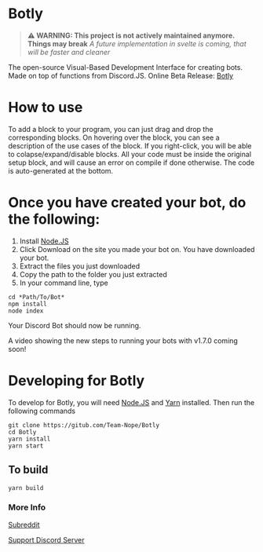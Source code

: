 # Botly
<!--![Botly Logo](https://github.com/Team-Nope/Botly/blob/master/src/images/logo.png) -->
> **⚠ WARNING: This project is not actively maintained anymore. Things may break**
> *A future implementation in svelte is coming, that will be faster and cleaner* 


The open-source Visual-Based Development Interface for creating bots. Made on top of functions from Discord.JS. Online Beta Release: [Botly](https://botly-56339.web.app)

# How to use
To add a block to your program, you can just drag and drop the corresponding blocks. On hovering over the block, you can see a description of the use cases of the block. If you right-click, you will be able to colapse/expand/disable blocks. All your code must be inside the original setup block, and will cause an error on compile if done otherwise. The code is auto-generated at the bottom. 

# Once you have created your bot, do the following:
1) Install [Node.JS](https://nodejs.org/en/)
2) Click Download on the site you made your bot on. You have downloaded your bot.
3) Extract the files you just downloaded
4) Copy the path to the folder you just extracted
5) In your command line, type
  ```
  cd *Path/To/Bot*
  npm install
  node index
  ```
  Your Discord Bot should now be running.

  A video showing the new steps to running your bots with v1.7.0 coming soon!
  
  <!-- All the steps are shown in the video [here](https://www.youtube.com/watch?v=oT4OD2E9IOk) -->

# Developing for Botly
To develop for Botly, you will need [Node.JS](https://nodejs.org/en/) and [Yarn](https://classic.yarnpkg.com/en/docs/install/) installed.
Then run the following commands
```
git clone https://gitub.com/Team-Nope/Botly
cd Botly
yarn install
yarn start 
```
## To build
```
yarn build
```
### More Info
[Subreddit](https://reddit.com/r/Botly)

[Support Discord Server](https://discord.gg/BkWyrQR)
